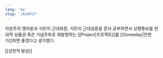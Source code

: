 ```yaml
---
lang: 'ko'
slug: '/834FCF'
---
```


자본주의 맹아론과 식민지 근대화론, 식민지 근대성론을 혼자 공부하면서 상평통보를 현대적 상품권 혹은 기념주화로 재발행하는 [[Project|프로젝트]]를 [[Someday|언젠가]]하면 좋겠다고 생각했다.

[[성현적 발상]]
